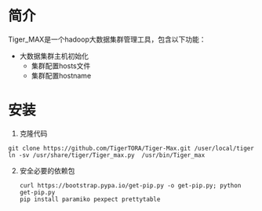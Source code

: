 # 简介
Tiger_MAX是一个hadoop大数据集群管理工具，包含以下功能：
* 大数据集群主机初始化
    * 集群配置hosts文件
    * 集群配置hostname

# 安装
1. 克隆代码
```
git clone https://github.com/TigerTORA/Tiger-Max.git /user/local/tiger
ln -sv /usr/share/tiger/Tiger_max.py  /usr/bin/Tiger_max
```

2. 安全必要的依赖包
   ```
   curl https://bootstrap.pypa.io/get-pip.py -o get-pip.py; python get-pip.py
   pip install paramiko pexpect prettytable
   ```
   

